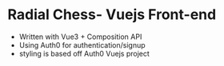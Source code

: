 # Radial Chess- Vuejs Front-end

- Written with Vue3 + Composition API
- Using Auth0 for authentication/signup
- styling is based off Auth0 Vuejs project